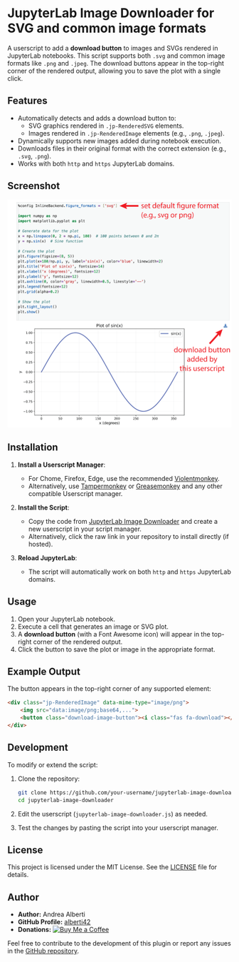 # JupyterLab Image Downloader for SVG and common image formats

A userscript to add a **download button** to images and SVGs rendered in JupyterLab notebooks. This script supports both `.svg` and common image formats like `.png` and `.jpeg`. The download buttons appear in the top-right corner of the rendered output, allowing you to save the plot with a single click.

## Features

- Automatically detects and adds a download button to:
  - SVG graphics rendered in `.jp-RenderedSVG` elements.
  - Images rendered in `.jp-RenderedImage` elements (e.g., `.png`, `.jpeg`).
- Dynamically supports new images added during notebook execution.
- Downloads files in their original format with the correct extension (e.g., `.svg`, `.png`).
- Works with both `http` and `https` JupyterLab domains.

## Screenshot

![Download Button in Action](./docs/screenshot.png)

## Installation

1. **Install a Userscript Manager**:
   - For Chome, Firefox, Edge, use the recommended [Violentmonkey](https://violentmonkey.github.io/).
   - Alternatively, use [Tampermonkey](https://www.tampermonkey.net/) or [Greasemonkey](https://addons.mozilla.org/en-US/firefox/addon/greasemonkey/) and any other compatible Userscript manager.

2. **Install the Script**:
   - Copy the code from [JupyterLab Image Downloader](./your-script-url.js) and create a new userscript in your script manager.
   - Alternatively, click the raw link in your repository to install directly (if hosted).

3. **Reload JupyterLab**:
   - The script will automatically work on both `http` and `https` JupyterLab domains.

## Usage

1. Open your JupyterLab notebook.
2. Execute a cell that generates an image or SVG plot.
3. A **download button** (with a Font Awesome icon) will appear in the top-right corner of the rendered output.
4. Click the button to save the plot or image in the appropriate format.

## Example Output

The button appears in the top-right corner of any supported element:

```html
<div class="jp-RenderedImage" data-mime-type="image/png">
    <img src="data:image/png;base64,...">
    <button class="download-image-button"><i class="fas fa-download"></i></button>
</div>
```

## Development

To modify or extend the script:

1. Clone the repository:
   ```bash
   git clone https://github.com/your-username/jupyterlab-image-downloader.git
   cd jupyterlab-image-downloader
   ```

2. Edit the userscript (`jupyterlab-image-downloader.js`) as needed.

3. Test the changes by pasting the script into your userscript manager.

## License

This project is licensed under the MIT License. See the [LICENSE](./LICENSE) file for details.

## Author
- **Author:** Andrea Alberti
- **GitHub Profile:** [alberti42](https://github.com/alberti42)
- **Donations:** [![Buy Me a Coffee](https://img.shields.io/badge/Donate-Buy%20Me%20a%20Coffee-orange)](https://buymeacoffee.com/alberti)

Feel free to contribute to the development of this plugin or report any issues in the [GitHub repository](https://github.com/alberti42/sublime-virtualenv/issues).
